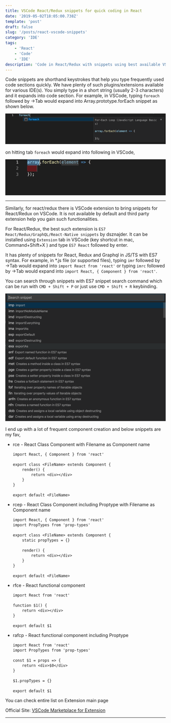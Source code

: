 ```yaml
---
title: VSCode React/Redux snippets for quick coding in React
date: '2019-05-02T18:05:00.738Z'
template: 'post'
draft: false
slug: '/posts/react-vscode-snippets'
category: 'IDE'
tags:
    - 'React'
    - 'Code'
    - 'IDE'
description: 'Code in React/Redux with snippets using best available VSCode extension'
---
```


Code snippets are shorthand keystrokes that help you type frequently used code sections quickly. We have plenty of such plugins/extensions available for various IDE(s). You simply type in a short string (usually 2-3 characters) and it expands into code section. For example, in VSCode, typing `foreach` followed by →Tab would expand into Array.prototype.forEach snippet as shown below.

![Screenshot](/media/snippetfor.png)

on hitting tab `foreach` would expand into following in VSCode,

![Screenshot](/media/snippetforexpand.png)

---

Similarly, for react/redux there is VSCode extension to bring snippets for React/Redux on VSCode. It is not available by default and third party extension help you gain such functionalities.

For React/Redux, the best such extension is `ES7 React/Redux/GraphQL/React-Native snippets` by dsznajder. It can be installed using `Extension` tab in VSCode (key shortcut in mac, Command+Shift+X ) and type `ES7 React` followed by enter.

It has plenty of snippets for React, Redux and Graphql in JS/TS with ES7 syntax.
For example, in \*.js file (or supported files), typing `imr` followed by →Tab would expand into `import React from 'react'` or typing `imrc` followed by →Tab would expand into `import React, { Component } from 'react'`.

You can search through snippets with ES7 snippet search command which can be run with `CMD + Shift + P` or just use `CMD + Shift + R` keybinding.

![Screenshot](/media/snippetsReact.png)

I end up with a lot of frequent component creation and below snippets are my fav,

-   rce - React Class Component with Filename as Component name

        import React, { Component } from 'react'

        export class <FileName> extends Component {
            render() {
                return <div></div>
            }
        }

        export default <FileName>

-   rcep - React Class Component including Proptype with Filename as Component name

        import React, { Component } from 'react'
        import PropTypes from 'prop-types'

        export class <FileName> extends Component {
            static propTypes = {}

            render() {
                return <div></div>
            }
        }

        export default <FileName>

-   rfce - React functional component

        import React from 'react'

        function $1() {
            return <div></div>
        }

        export default $1

-   rafcp - React functional component including Proptype

        import React from 'react'
        import PropTypes from 'prop-types'

        const $1 = props => {
            return <div>$0</div>
        }

        $1.propTypes = {}

        export default $1

You can check entire list on Extension main page

Official Site: [VSCode Marketplace for Extension](https://marketplace.visualstudio.com/items?itemName=dsznajder.es7-react-js-snippets)

---
